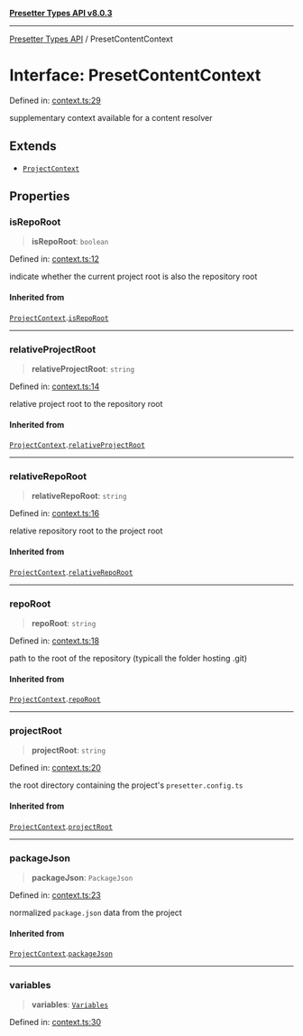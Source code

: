 [**Presetter Types API v8.0.3**](../README.md)

---

[Presetter Types API](../README.md) / PresetContentContext

# Interface: PresetContentContext

Defined in: [context.ts:29](https://github.com/alvis/presetter/blob/master/packages/types/src/context.ts#L29)

supplementary context available for a content resolver

## Extends

- [`ProjectContext`](ProjectContext.md)

## Properties

### isRepoRoot

> **isRepoRoot**: `boolean`

Defined in: [context.ts:12](https://github.com/alvis/presetter/blob/master/packages/types/src/context.ts#L12)

indicate whether the current project root is also the repository root

#### Inherited from

[`ProjectContext`](ProjectContext.md).[`isRepoRoot`](ProjectContext.md#isreporoot)

---

### relativeProjectRoot

> **relativeProjectRoot**: `string`

Defined in: [context.ts:14](https://github.com/alvis/presetter/blob/master/packages/types/src/context.ts#L14)

relative project root to the repository root

#### Inherited from

[`ProjectContext`](ProjectContext.md).[`relativeProjectRoot`](ProjectContext.md#relativeprojectroot)

---

### relativeRepoRoot

> **relativeRepoRoot**: `string`

Defined in: [context.ts:16](https://github.com/alvis/presetter/blob/master/packages/types/src/context.ts#L16)

relative repository root to the project root

#### Inherited from

[`ProjectContext`](ProjectContext.md).[`relativeRepoRoot`](ProjectContext.md#relativereporoot)

---

### repoRoot

> **repoRoot**: `string`

Defined in: [context.ts:18](https://github.com/alvis/presetter/blob/master/packages/types/src/context.ts#L18)

path to the root of the repository (typicall the folder hosting .git)

#### Inherited from

[`ProjectContext`](ProjectContext.md).[`repoRoot`](ProjectContext.md#reporoot)

---

### projectRoot

> **projectRoot**: `string`

Defined in: [context.ts:20](https://github.com/alvis/presetter/blob/master/packages/types/src/context.ts#L20)

the root directory containing the project's `presetter.config.ts`

#### Inherited from

[`ProjectContext`](ProjectContext.md).[`projectRoot`](ProjectContext.md#projectroot)

---

### packageJson

> **packageJson**: `PackageJson`

Defined in: [context.ts:23](https://github.com/alvis/presetter/blob/master/packages/types/src/context.ts#L23)

normalized `package.json` data from the project

#### Inherited from

[`ProjectContext`](ProjectContext.md).[`packageJson`](ProjectContext.md#packagejson)

---

### variables

> **variables**: [`Variables`](../type-aliases/Variables.md)

Defined in: [context.ts:30](https://github.com/alvis/presetter/blob/master/packages/types/src/context.ts#L30)
